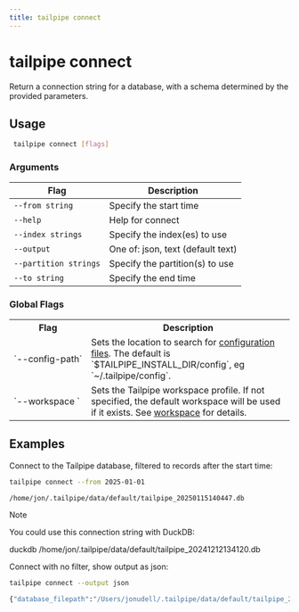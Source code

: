 ```yaml
---
title: tailpipe connect
---
```


# tailpipe connect

Return a connection string for a database, with a schema determined by the provided parameters.

## Usage
```bash
 tailpipe connect [flags]
 ```

### Arguments

| Flag | Description
|-|-
| `--from string`    |  Specify the start time
|  `--help`          |  Help for connect
| `--index strings`      |  Specify the index(es) to use
|  `--output`        |  One of: json, text (default text)
| `--partition strings`  |  Specify the partition(s) to use
| `--to string`      |  Specify the end time

### Global Flags

<table>
  <tr> 
    <th> Flag </th> 
    <th> Description </th> 
  </tr>

  <tr> 
    <td nowrap="true"> `--config-path`</td> 
    <td>  
    Sets the location to search for <a href = "/docs/reference/config-files/">configuration files</a>. The default is `$TAILPIPE_INSTALL_DIR/config`, eg `~/.tailpipe/config`.
    </td> 
  </tr>


  <tr> 
    <td nowrap="true"> `--workspace	`  </td> 
    <td>  Sets the Tailpipe workspace profile. If not specified, the default workspace will be used if it exists. See <a href="/docs/reference/config-files/workspace">workspace</a> for details. </td> 
  </tr>

</table>



## Examples

Connect to the Tailpipe database, filtered to records after the start time:

```bash
tailpipe connect --from 2025-01-01
```

```bash
/home/jon/.tailpipe/data/default/tailpipe_20250115140447.db
```

> [!NOTE]
> You could use this connection string with DuckDB:
> 
> duckdb /home/jon/.tailpipe/data/default/tailpipe_20241212134120.db

Connect with no filter, show output as json:

```bash
tailpipe connect --output json
```

```bash
{"database_filepath":"/Users/jonudell/.tailpipe/data/default/tailpipe_20250129204416.db"}
```

